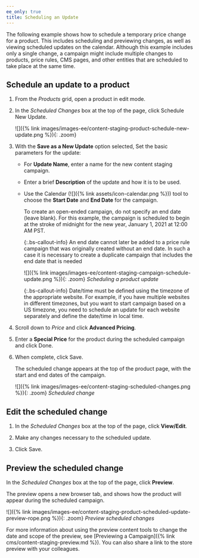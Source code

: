 ```yaml
---
ee_only: true
title: Scheduling an Update
---
```


The following example shows how to schedule a temporary price change for a product. This includes scheduling and previewing changes, as well as viewing scheduled updates on the calendar. Although this example includes only a single change, a campaign might include multiple changes to products, price rules, CMS pages, and other entities that are scheduled to take place at the same time.

## Schedule an update to a product

1. From the _Products_ grid, open a product in edit mode.

1. In the _Scheduled Changes_ box at the top of the page, click <span class="btn">Schedule New Update</span>.

   ![]({% link images/images-ee/content-staging-product-schedule-new-update.png %}){: .zoom}

1. With the **Save as a New Update** option selected, Set the basic parameters for the update:

   - For **Update Name**, enter a name for the new content staging campaign.

   - Enter a brief **Description** of the update and how it is to be used.

   - Use the Calendar (![]({% link assets/icon-calendar.png %})) tool to choose the **Start Date** and **End Date** for the campaign.

      To create an open-ended campaign, do not specify an end date (leave blank). For this example, the campaign is scheduled to begin at the stroke of midnight for the new year, January 1, 2021 at 12:00 AM PST.

      {:.bs-callout-info}
      An end date cannot later be added to a price rule campaign that was originally created without an end date. In such a case it is necessary to create a duplicate campaign that includes the end date that is needed

      ![]({% link images/images-ee/content-staging-campaign-schedule-update.png %}){: .zoom}
      _Scheduling a product update_

      {:.bs-callout-info}
      Date/time must be defined using the timezone of the appropriate website. For example, if you have multiple websites in different timezones, but you want to start campaign based on a US timezone, you need to schedule an update for each website separately and define the date/time in local time.

1. Scroll down to _Price_ and click **Advanced Pricing**.

1. Enter a **Special Price** for the product during the scheduled campaign and click <span class="btn">Done</span>.

1. When complete, click <span class="btn">Save</span>.

   The scheduled change appears at the top of the product page, with the start and end dates of the campaign.

   ![]({% link images/images-ee/content-staging-scheduled-changes.png %}){: .zoom}
   _Scheduled change_

## Edit the scheduled change

1. In the _Scheduled Changes_ box at the top of the page, click **View/Edit**.

1. Make any changes necessary to the scheduled update.

1. Click <span class="btn">Save</span>.

## Preview the scheduled change

In the _Scheduled Changes_ box at the top of the page, click **Preview**.

The preview opens a new browser tab, and shows how the product will appear during the scheduled campaign.

![]({% link images/images-ee/content-staging-product-scheduled-update-preview-rope.png %}){: .zoom}
_Preview scheduled changes_

For more information about using the preview content tools to change the date and scope of the preview, see [Previewing a Campaign]({% link cms/content-staging-preview.md %}). You can also share a link to the store preview with your colleagues.
